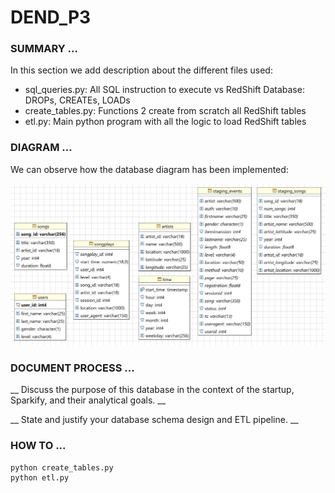 # DEND_P3

### SUMMARY ...

In this section we add description about the different files used:

* sql_queries.py: All SQL instruction to execute vs RedShift Database: DROPs, CREATEs, LOADs
* create_tables.py: Functions 2 create from scratch all RedShift tables
* etl.py: Main python program with all the logic to load RedShift tables

### DIAGRAM ...

We can observe how the database diagram has been implemented:

![alt text](./redshift_diagram.jpg "sparkify db Diagram")

### DOCUMENT PROCESS ...

__ Discuss the purpose of this database in the context of the startup, Sparkify, and their analytical goals. __

__ State and justify your database schema design and ETL pipeline. __

### HOW TO ...

```
python create_tables.py
python etl.py
```
